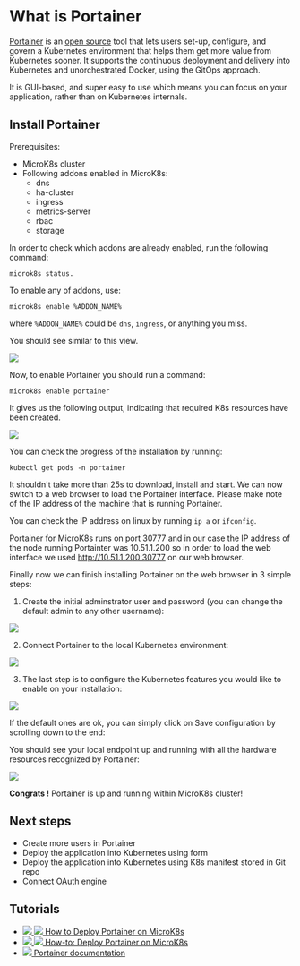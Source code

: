 ﻿# What is Portainer

[Portainer](https://portainer.io) is an [open source](https://github.com/portainer/portainer) tool that lets users set-up, configure, and govern a Kubernetes environment that helps them get more value from Kubernetes sooner. It supports the continuous deployment and delivery into Kubernetes and unorchestrated Docker, using the GitOps approach. 

It is GUI-based, and super easy to use which means you can focus on your application, rather than on Kubernetes internals.

## Install Portainer

Prerequisites:
- MicroK8s cluster
- Following addons enabled in MicroK8s:
  - dns
  - ha-cluster
  - ingress
  - metrics-server
  - rbac
  - storage

In order to check which addons are already enabled, run the following command:

```microk8s status.```

To enable any of addons, use:

```microk8s enable %ADDON_NAME%```

where `%ADDON_NAME%` could be `dns`, `ingress`, or anything you miss. 

You should see similar to this view. 

![](images/portainer-microk8s-addons.png)

Now, to enable Portainer you should run a command:

```microk8s enable portainer```

It gives us the following output, indicating that required K8s resources have been created.

![](images/portainer-microk8s-enable.png)


You can check the progress of the installation by running:

```kubectl get pods -n portainer```

It shouldn't take more than 25s to download, install and start. We can now switch to a web browser to load the Portainer interface. Please make note of the IP address of the machine that is running Portainer.

You can check the IP address on linux by running `ip a` or `ifconfig`.

Portainer for MicroK8s runs on port 30777 and in our case the IP address of the node running Portainter was 10.51.1.200 so in order to load the web interface we used http://10.51.1.200:30777 on our web browser.



Finally now we can finish installing Portainer on the web browser in 3 simple steps:

1. Create the initial adminstrator user and password (you can change the default admin to any other username):

![](images/portainer-init-admin.png)

2. Connect Portainer to the local Kubernetes environment:

![](images/portainer-choose-kube.png)

3. The last step is to configure the Kubernetes features you would like to enable on your installation:

![](images/portainer-configure-kube.png)

If the default ones are ok, you can simply click on Save configuration by scrolling down to the end:

You should see your local endpoint up and running with all the hardware resources recognized by Portainer:

![](images/portainer-final-view.png)

**Congrats !** Portainer is up and running within MicroK8s cluster!

## Next steps

- Create more users in Portainer
- Deploy the application into Kubernetes using form
- Deploy the application into Kubernetes using K8s manifest stored in Git repo
- Connect OAuth engine

## Tutorials

- [![](images/ico/book_16.png) ![](images/ico/terminal_16.png) How to Deploy Portainer on MicroK8s](https://www.portainer.io/blog/how-to-deploy-portainer-on-microk8s)
- [![](images/ico/color/youtube_16.png) ![](images/ico/terminal_16.png) How-to: Deploy Portainer on MicroK8s](https://www.youtube.com/watch?v=XYcKmPi4McA)  
- [![](images/ico/book_16.png) Portainer documentation](https://docs.portainer.io/)
